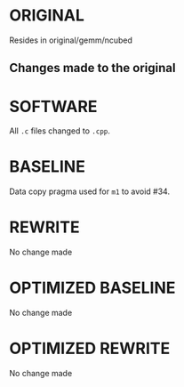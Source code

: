 # ORIGINAL
Resides in original/gemm/ncubed

## Changes made to the original

# SOFTWARE
All `.c` files changed to `.cpp`.

# BASELINE
Data copy pragma used for `m1` to avoid #34.

# REWRITE
No change made

# OPTIMIZED BASELINE
No change made

# OPTIMIZED REWRITE
No change made
